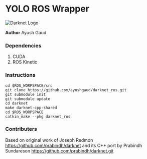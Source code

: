 # YOLO ROS Wrapper 

![Darknet Logo](http://pjreddie.com/media/files/darknet-black-small.png)

**Author** Ayush Gaud

### Dependencies
1. CUDA  
2. ROS Kinetic

### Instructions

```
cd $ROS_WORPSPACE/src
git clone https://github.com/ayushgaud/darknet_ros.git
git submodule init
git submodule update
cd darknet
make darknet-cpp-shared
cd $ROS_WORPSPACE
catkin_make --pkg darknet_ros

```
### Contributers

Based on original work of Joseph Redmon https://github.com/prabindh/darknet and its C++ port by Prabindh Sundareson https://github.com/prabindh/darknet.git
